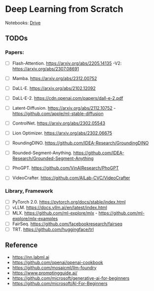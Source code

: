 # Deep Learning from Scratch
Notebooks: [Drive](https://drive.google.com/drive/folders/13dwL2I9-_obgkeLyprf7Kl2fWTTBtWdL?usp=drive_link)

## TODOs
### Papers:
- [ ] Flash-Attention. https://arxiv.org/abs/2205.14135 -V2: https://arxiv.org/abs/2307.08691
- [ ] Mamba. https://arxiv.org/abs/2312.00752
- [ ] DaLL-E. https://arxiv.org/abs/2102.12092
- [ ] DaLL-E-2. https://cdn.openai.com/papers/dall-e-2.pdf
- [ ] Latent-Diffusion. https://arxiv.org/abs/2112.10752 - https://github.com/apple/ml-stable-diffusion
- [ ] ControlNet. https://arxiv.org/abs/2302.05543
- [ ] Lion Optimizer. https://arxiv.org/abs/2302.06675
- [ ] RoundingDINO. https://github.com/IDEA-Research/GroundingDINO
- [ ] Rounded-Segment-Anything. https://github.com/IDEA-Research/Grounded-Segment-Anything
- [ ] PhoGPT. https://github.com/VinAIResearch/PhoGPT 
- [ ] VideoCrafter. https://github.com/AILab-CVC/VideoCrafter


### Library, Framework
- [ ] PyTorch 2.0. https://pytorch.org/docs/stable/index.html
- [ ] vLLM. https://docs.vllm.ai/en/latest/index.html
- [ ] MLX. https://github.com/ml-explore/mlx - https://github.com/ml-explore/mlx-examples
- [ ] FairSeq. https://github.com/facebookresearch/fairseq
- [ ] TRT. https://github.com/huggingface/trl

## Reference
- https://nn.labml.ai
- https://github.com/openai/openai-cookbook
- https://github.com/mosaicml/llm-foundry
- https://www.promptingguide.ai/
- https://github.com/microsoft/generative-ai-for-beginners
- https://github.com/microsoft/AI-For-Beginners
